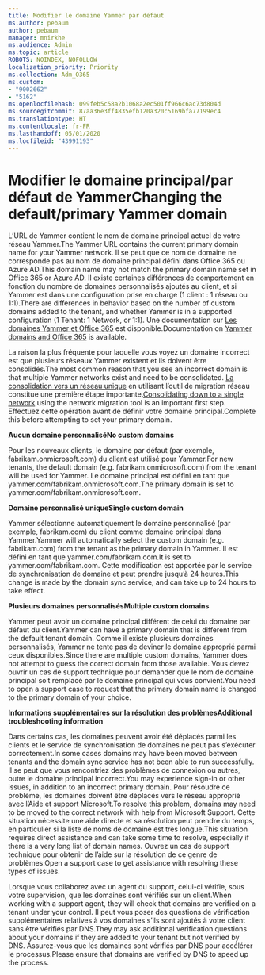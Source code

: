 ```yaml
---
title: Modifier le domaine Yammer par défaut
ms.author: pebaum
author: pebaum
manager: mnirkhe
ms.audience: Admin
ms.topic: article
ROBOTS: NOINDEX, NOFOLLOW
localization_priority: Priority
ms.collection: Adm_O365
ms.custom:
- "9002662"
- "5162"
ms.openlocfilehash: 099feb5c58a2b1068a2ec501ff966c6ac73d804d
ms.sourcegitcommit: 87aa36e3ff4835efb120a320c5169bfa77199ec4
ms.translationtype: HT
ms.contentlocale: fr-FR
ms.lasthandoff: 05/01/2020
ms.locfileid: "43991193"
---
```

# <a name="changing-the-defaultprimary-yammer-domain"></a><span data-ttu-id="0e68e-102">Modifier le domaine principal/par défaut de Yammer</span><span class="sxs-lookup"><span data-stu-id="0e68e-102">Changing the default/primary Yammer domain</span></span>

<span data-ttu-id="0e68e-103">L’URL de Yammer contient le nom de domaine principal actuel de votre réseau Yammer.</span><span class="sxs-lookup"><span data-stu-id="0e68e-103">The Yammer URL contains the current primary domain name for your Yammer network.</span></span> <span data-ttu-id="0e68e-104">Il se peut que ce nom de domaine ne corresponde pas au nom de domaine principal défini dans Office 365 ou Azure AD.</span><span class="sxs-lookup"><span data-stu-id="0e68e-104">This domain name may not match the primary domain name set in Office 365 or Azure AD.</span></span> <span data-ttu-id="0e68e-105">Il existe certaines différences de comportement en fonction du nombre de domaines personnalisés ajoutés au client, et si Yammer est dans une configuration prise en charge (1 client : 1 réseau ou 1:1).</span><span class="sxs-lookup"><span data-stu-id="0e68e-105">There are differences in behavior based on the number of custom domains added to the tenant, and whether Yammer is in a supported configuration (1 Tenant: 1 Network, or 1:1).</span></span> <span data-ttu-id="0e68e-106">Une documentation sur [Les domaines Yammer et Office 365](https://docs.microsoft.com/yammer/configure-your-yammer-network/manage-yammer-domains) est disponible.</span><span class="sxs-lookup"><span data-stu-id="0e68e-106">Documentation on [Yammer domains and Office 365](https://docs.microsoft.com/yammer/configure-your-yammer-network/manage-yammer-domains) is available.</span></span>

<span data-ttu-id="0e68e-107">La raison la plus fréquente pour laquelle vous voyez un domaine incorrect est que plusieurs réseaux Yammer existent et ils doivent être consolidés.</span><span class="sxs-lookup"><span data-stu-id="0e68e-107">The most common reason that you see an incorrect domain is that multiple Yammer networks exist and need to be consolidated.</span></span> <span data-ttu-id="0e68e-108">[La consolidation vers un réseau unique](https://docs.microsoft.com/yammer/configure-your-yammer-network/consolidate-multiple-yammer-networks) en utilisant l’outil de migration réseau constitue une première étape importante.</span><span class="sxs-lookup"><span data-stu-id="0e68e-108">[Consolidating down to a single network](https://docs.microsoft.com/yammer/configure-your-yammer-network/consolidate-multiple-yammer-networks) using the network migration tool is an important first step.</span></span> <span data-ttu-id="0e68e-109">Effectuez cette opération avant de définir votre domaine principal.</span><span class="sxs-lookup"><span data-stu-id="0e68e-109">Complete this before attempting to set your primary domain.</span></span>

<span data-ttu-id="0e68e-110">**Aucun domaine personnalisé**</span><span class="sxs-lookup"><span data-stu-id="0e68e-110">**No custom domains**</span></span>

<span data-ttu-id="0e68e-111">Pour les nouveaux clients, le domaine par défaut (par exemple, fabrikam.onmicrosoft.com) du client est utilisé pour Yammer.</span><span class="sxs-lookup"><span data-stu-id="0e68e-111">For new tenants, the default domain (e.g. fabrikam.onmicrosoft.com) from the tenant will be used for Yammer.</span></span> <span data-ttu-id="0e68e-112">Le domaine principal est défini en tant que yammer.com/fabrikam.onmicrosoft.com.</span><span class="sxs-lookup"><span data-stu-id="0e68e-112">The primary domain is set to yammer.com/fabrikam.onmicrosoft.com.</span></span>

<span data-ttu-id="0e68e-113">**Domaine personnalisé unique**</span><span class="sxs-lookup"><span data-stu-id="0e68e-113">**Single custom domain**</span></span>

<span data-ttu-id="0e68e-114">Yammer sélectionne automatiquement le domaine personnalisé (par exemple, fabrikam.com) du client comme domaine principal dans Yammer.</span><span class="sxs-lookup"><span data-stu-id="0e68e-114">Yammer will automatically select the custom domain (e.g. fabrikam.com) from the tenant as the primary domain in Yammer.</span></span> <span data-ttu-id="0e68e-115">Il est défini en tant que yammer.com/fabrikam.com.</span><span class="sxs-lookup"><span data-stu-id="0e68e-115">It is set to yammer.com/fabrikam.com.</span></span> <span data-ttu-id="0e68e-116">Cette modification est apportée par le service de synchronisation de domaine et peut prendre jusqu’à 24 heures.</span><span class="sxs-lookup"><span data-stu-id="0e68e-116">This change is made by the domain sync service, and can take up to 24 hours to take effect.</span></span>

<span data-ttu-id="0e68e-117">**Plusieurs domaines personnalisés**</span><span class="sxs-lookup"><span data-stu-id="0e68e-117">**Multiple custom domains**</span></span>

<span data-ttu-id="0e68e-118">Yammer peut avoir un domaine principal différent de celui du domaine par défaut du client.</span><span class="sxs-lookup"><span data-stu-id="0e68e-118">Yammer can have a primary domain that is different from the default tenant domain.</span></span> <span data-ttu-id="0e68e-119">Comme il existe plusieurs domaines personnalisés, Yammer ne tente pas de deviner le domaine approprié parmi ceux disponibles.</span><span class="sxs-lookup"><span data-stu-id="0e68e-119">Since there are multiple custom domains, Yammer does not attempt to guess the correct domain from those available.</span></span> <span data-ttu-id="0e68e-120">Vous devez ouvrir un cas de support technique pour demander que le nom de domaine principal soit remplacé par le domaine principal qui vous convient.</span><span class="sxs-lookup"><span data-stu-id="0e68e-120">You need to open a support case to request that the primary domain name is changed to the primary domain of your choice.</span></span>

<span data-ttu-id="0e68e-121">**Informations supplémentaires sur la résolution des problèmes**</span><span class="sxs-lookup"><span data-stu-id="0e68e-121">**Additional troubleshooting information**</span></span>

<span data-ttu-id="0e68e-122">Dans certains cas, les domaines peuvent avoir été déplacés parmi les clients et le service de synchronisation de domaines ne peut pas s’exécuter correctement.</span><span class="sxs-lookup"><span data-stu-id="0e68e-122">In some cases domains may have been moved between tenants and the domain sync service has not been able to run successfully.</span></span> <span data-ttu-id="0e68e-123">Il se peut que vous rencontriez des problèmes de connexion ou autres, outre le domaine principal incorrect.</span><span class="sxs-lookup"><span data-stu-id="0e68e-123">You may experience sign-in or other issues, in addition to an incorrect primary domain.</span></span> <span data-ttu-id="0e68e-124">Pour résoudre ce problème, les domaines doivent être déplacés vers le réseau approprié avec l’Aide et support Microsoft.</span><span class="sxs-lookup"><span data-stu-id="0e68e-124">To resolve this problem, domains may need to be moved to the correct network with help from Microsoft Support.</span></span> <span data-ttu-id="0e68e-125">Cette situation nécessite une aide directe et sa résolution peut prendre du temps, en particulier si la liste de noms de domaine est très longue.</span><span class="sxs-lookup"><span data-stu-id="0e68e-125">This situation requires direct assistance and can take some time to resolve, especially if there is a very long list of domain names.</span></span> <span data-ttu-id="0e68e-126">Ouvrez un cas de support technique pour obtenir de l’aide sur la résolution de ce genre de problèmes.</span><span class="sxs-lookup"><span data-stu-id="0e68e-126">Open a support case to get assistance with resolving these types of issues.</span></span>

<span data-ttu-id="0e68e-127">Lorsque vous collaborez avec un agent du support, celui-ci vérifie, sous votre supervision, que les domaines sont vérifiés sur un client.</span><span class="sxs-lookup"><span data-stu-id="0e68e-127">When working with a support agent, they will check that domains are verified on a tenant under your control.</span></span> <span data-ttu-id="0e68e-128">Il peut vous poser des questions de vérification supplémentaires relatives à vos domaines s’ils sont ajoutés à votre client sans être vérifiés par DNS.</span><span class="sxs-lookup"><span data-stu-id="0e68e-128">They may ask additional verification questions about your domains if they are added to your tenant but not verified by DNS.</span></span> <span data-ttu-id="0e68e-129">Assurez-vous que les domaines sont vérifiés par DNS pour accélérer le processus.</span><span class="sxs-lookup"><span data-stu-id="0e68e-129">Please ensure that domains are verified by DNS to speed up the process.</span></span>
